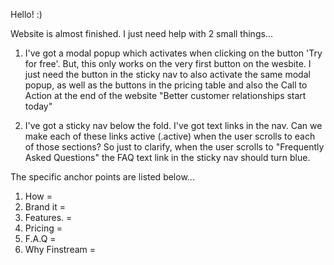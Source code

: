 Hello! :)

Website is almost finished. I just need help with 2 small things...

1. I've got a modal popup which activates when clicking on the button 'Try for free'. But, this only works on the
very first button on the wesbite. I just need the button in the sticky nav to also activate the same modal popup, as well
as the buttons in the pricing table and also the Call to Action at the end of the website "Better customer relationships 
start today"

2. I've got a sticky nav below the fold. I've got text links in the nav. Can we make each of these links active (.active)
when the user scrolls to each of those sections? So just to clarify, when the user scrolls to "Frequently Asked Questions"
the FAQ text link in the sticky nav should turn blue.

The specific anchor points are listed below...

1. How  =  <section id="howitworks">
2. Brand it  =  <section id="brand">
3. Features. =  <section id="selfbookappointments"> 
4. Pricing  =  <section id="pricing">
5. F.A.Q  =  <section class="section" id="faq">
6. Why Finstream  =  <section class="section" id="benefits">
